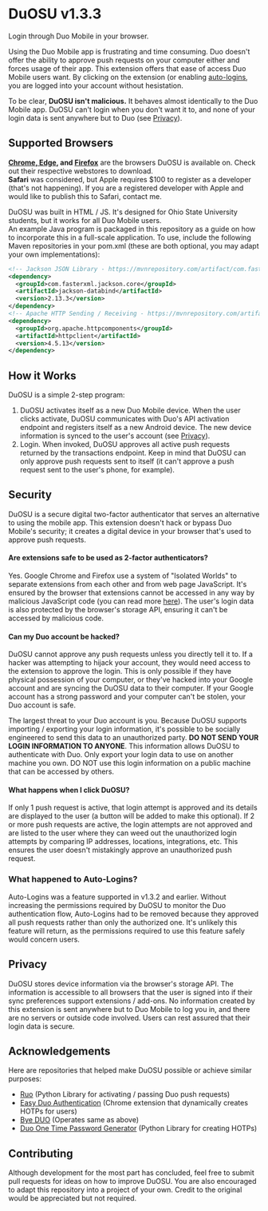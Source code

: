 # DuOSU v1.3.3
Login through Duo Mobile in your browser.

Using the Duo Mobile app is frustrating and time consuming. Duo doesn't offer the ability to approve push requests on your computer either and forces usage of their app.
This extension offers that ease of access Duo Mobile users want. By clicking on the extension (or enabling [auto-logins](#automatic-logins), you are logged into your account without hesistation.

To be clear, **DuOSU isn't malicious.** It behaves almost identically to the Duo Mobile app. DuOSU can't login when you don't want it to, and none of your login data is sent anywhere but to Duo (see [Privacy](#privacy)).

Supported Browsers
------------------

**[Chrome, Edge](https://chrome.google.com/webstore/detail/duosu/bnfooenhhgcnhdkdjelgmmkpaemlnoek), and [Firefox](https://addons.mozilla.org/en-US/firefox/addon/duosu/)** are the browsers DuOSU is available on. Check out their respective webstores to download.<br>
**Safari** was considered, but Apple requires $100 to register as a developer (that's not happening). If you are a registered developer with Apple and would like to publish this to Safari, contact me.

DuOSU was built in HTML / JS. It's designed for Ohio State University students, but it works for all Duo Mobile users.<br>
An example Java program is packaged in this repository as a guide on how to incorporate this in a full-scale application. To use, include the following Maven repositories in your pom.xml (these are both optional, you may adapt your own implementations):

```xml
<!-- Jackson JSON Library - https://mvnrepository.com/artifact/com.fasterxml.jackson.core/jackson-core -->
<dependency>
  <groupId>com.fasterxml.jackson.core</groupId>
  <artifactId>jackson-databind</artifactId>
  <version>2.13.3</version>
</dependency>
<!-- Apache HTTP Sending / Receiving - https://mvnrepository.com/artifact/org.apache.httpcomponents/httpclient -->
<dependency>
  <groupId>org.apache.httpcomponents</groupId>
  <artifactId>httpclient</artifactId>
  <version>4.5.13</version>
</dependency>
```

How it Works
------------
DuOSU is a simple 2-step program:

1. DuOSU activates itself as a new Duo Mobile device. When the user clicks activate, DuOSU communicates with Duo's API activation endpoint and registers itself as a new Android device. The new device information is synced to the user's account (see [Privacy](#privacy)).
2. Login. When invoked, DuOSU approves all active push requests returned by the transactions endpoint. Keep in mind that DuOSU can only approve push requests sent to itself (it can't approve a push request sent to the user's phone, for example).

Security
--------
DuOSU is a secure digital two-factor authenticator that serves an alternative to using the mobile app. This extension doesn't hack or bypass Duo Mobile's security; it creates a digital device in your browser that's used to approve push requests.

#### Are extensions safe to be used as 2-factor authenticators?
Yes. Google Chrome and Firefox use a system of "Isolated Worlds" to separate extensions from each other and from web page JavaScript. It's ensured by the browser that extensions cannot be accessed in any way by malicious JavaScript code (you can read more [here](https://developer.chrome.com/docs/extensions/mv3/content_scripts/#isolated_world)). The user's login data is also protected by the browser's storage API, ensuring it can't be accessed by malicious code.

#### Can my Duo account be hacked?
DuOSU cannot approve any push requests unless you directly tell it to. If a hacker was attempting to hijack your account, they would need access to the extension to approve the login. This is only possible if they have physical possession of your computer, or they've hacked into your Google account and are syncing the DuOSU data to their computer. If your Google account has a strong password and your computer can't be stolen, your Duo account is safe.

The largest threat to your Duo account is you. Because DuOSU supports importing / exporting your login information, it's possible to be socially engineered to send this data to an unauthorized party. **DO NOT SEND YOUR LOGIN INFORMATION TO ANYONE**. This information allows DuOSU to authenticate with Duo. Only export your login data to use on another machine you own. DO NOT use this login information on a public machine that can be accessed by others.

#### What happens when I click DuOSU?
If only 1 push request is active, that login attempt is approved and its details are displayed to the user (a button will be added to make this optional).
If 2 or more push requests are active, the login attempts are not approved and are listed to the user where they can weed out the unauthorized login attempts by comparing IP addresses, locations, integrations, etc. This ensures the user doesn't mistakingly approve an unauthorized push request.

### What happened to Auto-Logins?
Auto-Logins was a feature supported in v1.3.2 and earlier. Without increasing the permissions required by DuOSU to monitor the Duo authentication flow, Auto-Logins had to be removed because they approved all push requests rather than only the authorized one. It's unlikely this feature will return, as the permissions required to use this feature safely would concern users.

Privacy
-------
DuOSU stores device information via the browser's storage API. The information is accessible to all browsers that the user is signed into if their sync preferences support extensions / add-ons.
No information created by this extension is sent anywhere but to Duo Mobile to log you in, and there are no servers or outside code involved. Users can rest assured that their login data is secure.

Acknowledgements
----------------
Here are repositories that helped make DuOSU possible or achieve similar purposes:

- [Ruo](https://github.com/falsidge/ruo) (Python Library for activating / passing Duo push requests)
- [Easy Duo Authentication](https://github.com/SparkShen02/Easy-Duo-Authentication) (Chrome extension that dynamically creates HOTPs for users)
- [Bye DUO](https://github.com/yuchenliu15/bye-duo) (Operates same as above)
- [Duo One Time Password Generator](https://github.com/revalo/duo-bypass) (Python Library for creating HOTPs)

Contributing
------------
Although development for the most part has concluded, feel free to submit pull requests for ideas on how to improve DuOSU.
You are also encouraged to adapt this repository into a project of your own. Credit to the original would be appreciated but not required.
